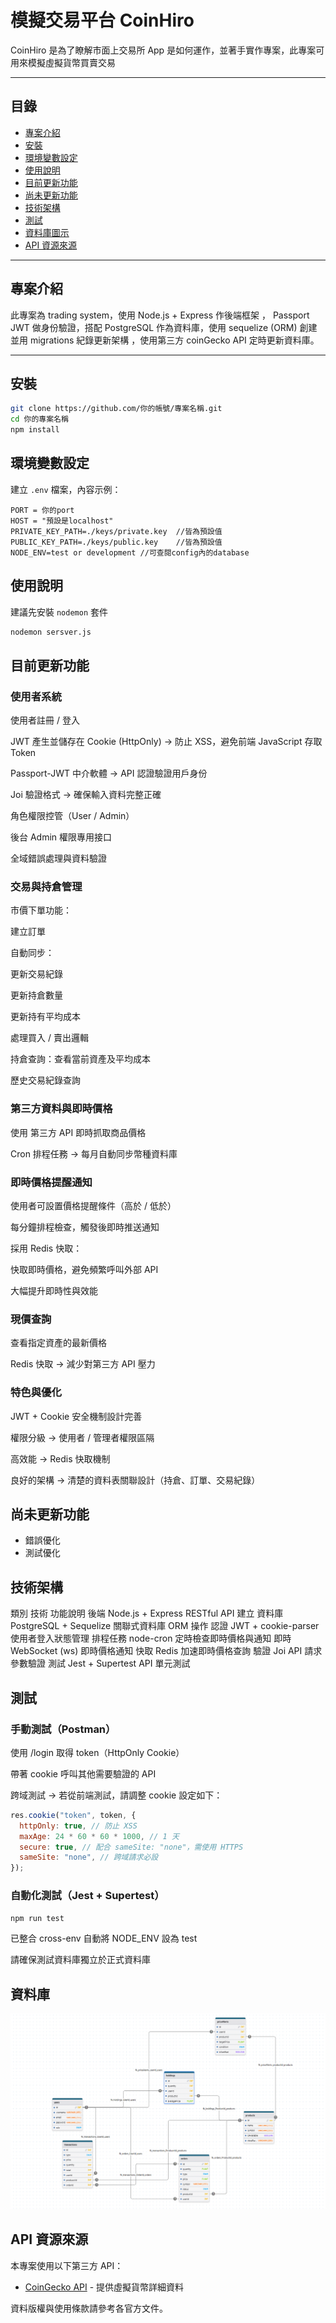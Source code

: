 # 模擬交易平台 CoinHiro

CoinHiro 是為了瞭解市面上交易所 App 是如何運作，並著手實作專案，此專案可用來模擬虛擬貨幣買賣交易

---

## 目錄

- [專案介紹](#專案介紹)
- [安裝](#安裝)
- [環境變數設定](#環境變數設定)
- [使用說明](#使用說明)
- [目前更新功能](#目前更新功能)
- [尚未更新功能](#尚未更新功能)
- [技術架構](#技術架構)
- [測試](#測試)
- [資料庫圖示](#資料庫)
- [API 資源來源](#api-資源來源)

---

## 專案介紹

此專案為 trading system，使用 Node.js + Express 作後端框架 ， Passport JWT 做身份驗證，搭配 PostgreSQL 作為資料庫，使用 sequelize (ORM) 創建 並用 migrations 紀錄更新架構 ，使用第三方 coinGecko API 定時更新資料庫。

---

## 安裝

```bash
git clone https://github.com/你的帳號/專案名稱.git
cd 你的專案名稱
npm install
```

## 環境變數設定

建立 `.env` 檔案，內容示例：

```env
PORT = 你的port
HOST = "預設是localhost"
PRIVATE_KEY_PATH=./keys/private.key  //皆為預設值
PUBLIC_KEY_PATH=./keys/public.key    //皆為預設值
NODE_ENV=test or development //可查閱config內的database
```

## 使用說明

建議先安裝 `nodemon` 套件

```bash
nodemon sersver.js
```

## 目前更新功能

### 使用者系統

使用者註冊 / 登入

JWT 產生並儲存在 Cookie (HttpOnly)
→ 防止 XSS，避免前端 JavaScript 存取 Token

Passport-JWT 中介軟體 → API 認證驗證用戶身份

Joi 驗證格式 → 確保輸入資料完整正確

角色權限控管（User / Admin）

後台 Admin 權限專用接口

全域錯誤處理與資料驗證

### 交易與持倉管理

市價下單功能：

建立訂單

自動同步：

更新交易紀錄

更新持倉數量

更新持有平均成本

處理買入 / 賣出邏輯

持倉查詢：查看當前資產及平均成本

歷史交易紀錄查詢

### 第三方資料與即時價格

使用 第三方 API 即時抓取商品價格

Cron 排程任務 → 每月自動同步幣種資料庫

### 即時價格提醒通知

使用者可設置價格提醒條件（高於 / 低於）

每分鐘排程檢查，觸發後即時推送通知

採用 Redis 快取：

快取即時價格，避免頻繁呼叫外部 API

大幅提升即時性與效能

### 現價查詢

查看指定資產的最新價格

Redis 快取 → 減少對第三方 API 壓力

### 特色與優化

JWT + Cookie 安全機制設計完善

權限分級 → 使用者 / 管理者權限區隔

高效能 → Redis 快取機制

良好的架構 → 清楚的資料表關聯設計（持倉、訂單、交易紀錄）

## 尚未更新功能

- 錯誤優化
- 測試優化

## 技術架構

類別 技術 功能說明
後端 Node.js + Express RESTful API 建立
資料庫 PostgreSQL + Sequelize 關聯式資料庫 ORM 操作
認證 JWT + cookie-parser 使用者登入狀態管理
排程任務 node-cron 定時檢查即時價格與通知
即時 WebSocket (ws) 即時價格通知
快取 Redis 加速即時價格查詢
驗證 Joi API 請求參數驗證
測試 Jest + Supertest API 單元測試

## 測試

### 手動測試（Postman）

使用 /login 取得 token（HttpOnly Cookie）

帶著 cookie 呼叫其他需要驗證的 API

跨域測試 → 若從前端測試，請調整 cookie 設定如下：

```js
res.cookie("token", token, {
  httpOnly: true, // 防止 XSS
  maxAge: 24 * 60 * 60 * 1000, // 1 天
  secure: true, // 配合 sameSite: "none"，需使用 HTTPS
  sameSite: "none", // 跨域請求必設
});
```

### 自動化測試（Jest + Supertest）

```bash
npm run test
```

已整合 cross-env 自動將 NODE_ENV 設為 test

請確保測試資料庫獨立於正式資料庫

## 資料庫

![alt text](image.png)

## API 資源來源

本專案使用以下第三方 API：

- [CoinGecko API](https://docs.coingecko.com/reference/introduction) - 提供虛擬貨幣詳細資料

資料版權與使用條款請參考各官方文件。
